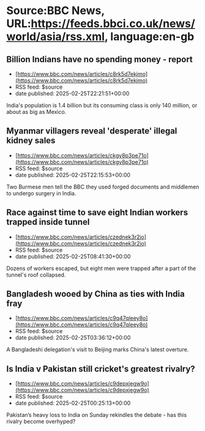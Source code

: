 # Source:BBC News, URL:https://feeds.bbci.co.uk/news/world/asia/rss.xml, language:en-gb

## Billion Indians have no spending money - report
 - [https://www.bbc.com/news/articles/c8rk5d7ekjmo](https://www.bbc.com/news/articles/c8rk5d7ekjmo)
 - RSS feed: $source
 - date published: 2025-02-25T22:21:51+00:00

India's population is 1.4 billion but its consuming class is only 140 million, or about as big as Mexico.

## Myanmar villagers reveal 'desperate' illegal kidney sales
 - [https://www.bbc.com/news/articles/ckgy8p3pe71o](https://www.bbc.com/news/articles/ckgy8p3pe71o)
 - RSS feed: $source
 - date published: 2025-02-25T22:15:53+00:00

Two Burmese men tell the BBC they used forged documents and middlemen to undergo surgery in India.

## Race against time to save eight Indian workers trapped inside tunnel
 - [https://www.bbc.com/news/articles/czednek3r2jo](https://www.bbc.com/news/articles/czednek3r2jo)
 - RSS feed: $source
 - date published: 2025-02-25T08:41:30+00:00

Dozens of workers escaped, but eight men were trapped after a part of the tunnel's roof collapsed.

## Bangladesh wooed by China as ties with India fray
 - [https://www.bbc.com/news/articles/c9q47qleey8o](https://www.bbc.com/news/articles/c9q47qleey8o)
 - RSS feed: $source
 - date published: 2025-02-25T03:36:12+00:00

A Bangladeshi delegation's visit to Beijing marks China's latest overture.

## Is India v Pakistan still cricket's greatest rivalry?
 - [https://www.bbc.com/news/articles/c9depxjegw9o](https://www.bbc.com/news/articles/c9depxjegw9o)
 - RSS feed: $source
 - date published: 2025-02-25T00:25:13+00:00

Pakistan’s heavy loss to India on Sunday rekindles the debate - has this rivalry become overhyped?

